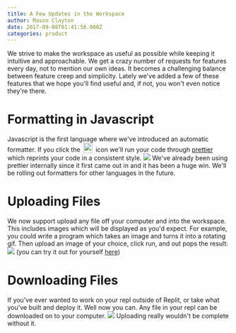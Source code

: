 ```yaml
---
title: A Few Updates in the Workspace
author: Mason Clayton
date: 2017-09-08T01:41:58.000Z
categories: product
---
```


We strive to make the workspace as useful as possible while keeping it intuitive
and approachable. We get a crazy number of requests for features every day, not
to mention our own ideas. It becomes a challenging balance between feature creep
and simplicity. Lately we've added a few of these features that we hope you'll
find useful and, if not, you won't even notice they're there.

# Formatting in Javascript
Javascript is the first language where we've introduced an automatic formatter.
If you click the
<img
  src="/public/images/prettier.png"
  style="height: 24px; vertical-align:text-bottom; width: 21px; margin: 0 3px; display: inline-block;"
/>
icon we'll run your code through [prettier](https://github.com/prettier/prettier)
which reprints your code in a consistent style.
<img src="https://storage.googleapis.com/replit/images/1504828774256_a6bbaab5fb3df7fb77bfa21651e1772b.gif" />
We've already been using prettier internally since it first came out in and it
has been a huge win. We'll be rolling out formatters for other languages in the
future.

# Uploading Files
We now support upload any file off your computer and into the workspace. This
includes images which will be displayed as you'd expect. For example, you could
write a program which takes an image and turns it into a rotating gif. Then
upload an image of your choice, click run, and out pops the result:
<img src="https://storage.googleapis.com/replit/images/1504762567310_b42b1b4c795e3471177deacd5f935d44.gif" />
(you can try it out for yourself [here](https://repl.it/Klxc/12))

# Downloading Files
If you've ever wanted to work on your repl outside of Replit, or take what
you've built and deploy it. Well now you can. Any file in your repl can be
downloaded on to your computer.
<img src="https://storage.googleapis.com/replit/images/1504828844025_eaee45fd56e44e35d0651303b67c74d6.png" />
Uploading really wouldn't be complete without it.
